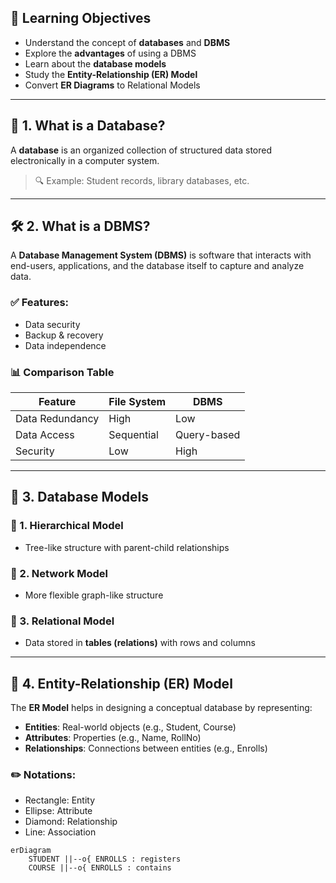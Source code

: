 
## 🧠 Learning Objectives

- Understand the concept of **databases** and **DBMS**
- Explore the **advantages** of using a DBMS
- Learn about the **database models**
- Study the **Entity-Relationship (ER) Model**
- Convert **ER Diagrams** to Relational Models

---

## 📖 1. What is a Database?

A **database** is an organized collection of structured data stored electronically in a computer system.

> 🔍 Example: Student records, library databases, etc.

---

## 🛠️ 2. What is a DBMS?

A **Database Management System (DBMS)** is software that interacts with end-users, applications, and the database itself to capture and analyze data.

### ✅ Features:
- Data security
- Backup & recovery
- Data independence

### 📊 Comparison Table

| Feature        | File System     | DBMS             |
|----------------|------------------|------------------|
| Data Redundancy | High             | Low              |
| Data Access     | Sequential       | Query-based      |
| Security        | Low              | High             |

---

## 🧩 3. Database Models

### 📁 1. Hierarchical Model
- Tree-like structure with parent-child relationships

### 📂 2. Network Model
- More flexible graph-like structure

### 🧱 3. Relational Model
- Data stored in **tables (relations)** with rows and columns

---

## 🎨 4. Entity-Relationship (ER) Model

The **ER Model** helps in designing a conceptual database by representing:

- **Entities**: Real-world objects (e.g., Student, Course)
- **Attributes**: Properties (e.g., Name, RollNo)
- **Relationships**: Connections between entities (e.g., Enrolls)

### ✏️ Notations:
- Rectangle: Entity
- Ellipse: Attribute
- Diamond: Relationship
- Line: Association

```mermaid
erDiagram
    STUDENT ||--o{ ENROLLS : registers
    COURSE ||--o{ ENROLLS : contains
